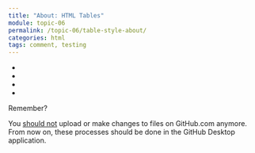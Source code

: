 ```yaml
---
title: "About: HTML Tables"
module: topic-06
permalink: /topic-06/table-style-about/
categories: html
tags: comment, testing
---
```


<div class="divider-heading"></div>


<div class="row callout-columns memo">
  <div class="col-lg-3">
    <div class="icon">
      <ul class="bursts">
        <li class="deg72"></li>
        <li class="deg108"></li>
        <li class="deg252"></li>
        <li class="deg288"></li>
      </ul>
      <i class="fas fa-hand-pointer"></i>
      <i class="fas fa-infinity tiebow"></i>
    </div>
  </div>
  <div class="col-lg-9">
    <p>Remember?</p>
    <p>You <u>should not</u> upload or make changes to files on GitHub.com anymore. From now on, these processes should be done in the GitHub Desktop application.</p>
  </div>
</div>
